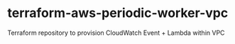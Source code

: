 # terraform-aws-periodic-worker-vpc
Terraform repository to provision CloudWatch Event + Lambda within VPC
